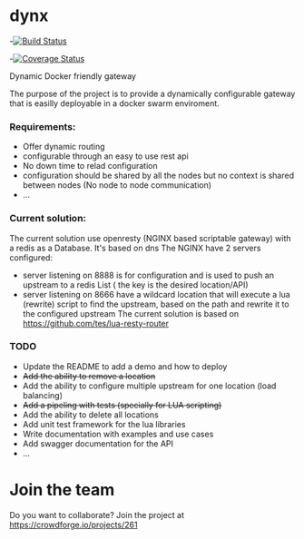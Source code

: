 # dynx
-[![Build Status](https://travis-ci.org/dhiaayachi/dynx.svg?branch=master)](https://travis-ci.org/dhiaayachi/dynx)

-[![Coverage Status](https://coveralls.io/repos/github/dhiaayachi/dynx/badge.svg?branch=master&dummy=no_cache_please_1)](https://coveralls.io/github/dhiaayachi/dynx?branch=master)

Dynamic Docker friendly gateway  

The purpose of the project is to provide a dynamically configurable gateway that is easilly deployable in a docker swarm enviroment.


### Requirements:
- Offer dynamic routing 
- configurable through an easy to use rest api
- No down time to relad configuration
- configuration should be shared by all the nodes but no context is shared between nodes (No node to node communication)
- ...

### Current solution:
The current solution use openresty (NGINX based scriptable gateway) with a redis as a Database. It's based on dns
The NGINX have 2 servers configured:
- server listening on 8888 is for configuration and is used to push an upstream to a redis List ( the key is the desired location/API)
- server listening on 8666 have a wildcard location that will execute a lua (rewrite) script to find the upstream, based on the path 
  and rewrite it to the configured upstream
The current solution is based on https://github.com/tes/lua-resty-router
  
### TODO
- Update the README to add a demo and how to deploy
- ~~Add the ability to remove a location~~
- Add the ability to configure multiple upstream for one location (load balancing)
- ~~Add a pipeling with tests (specially for LUA scripting)~~
- Add the ability to delete all locations
- Add unit test framework for the lua libraries
- Write documentation with examples and use cases
- Add swagger documentation for the API
- ...




 # Join the team 
 Do you want to collaborate? Join the project at https://crowdforge.io/projects/261
